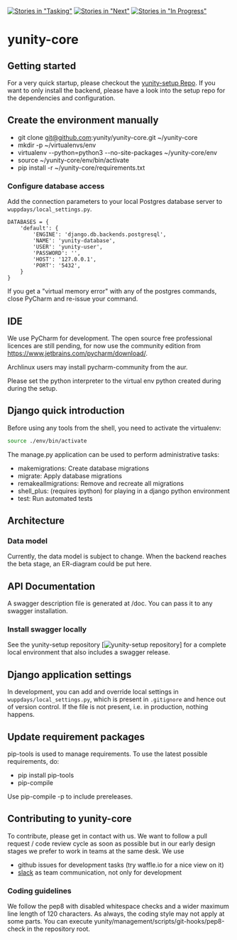 [![Stories in "Tasking"](https://badge.waffle.io/yunity/yunity.svg?label=%5Bkanban%5D%20tasking&title=Tasking)](https://waffle.io/yunity/yunity)
[![Stories in "Next"](https://badge.waffle.io/yunity/yunity.svg?label=%5Bkanban%5D%20next&title=Next)](https://waffle.io/yunity/yunity)
[![Stories in "In Progress"](https://badge.waffle.io/yunity/yunity.svg?label=%5Bkanban%5D%20in-progress&title=In%20Progress)](https://waffle.io/yunity/yunity)

# yunity-core

## Getting started
For a very quick startup, please checkout the [yunity-setup Repo](https://github.com/yunity/yunity-setup).
If you want to only install the backend, please have a look into the setup repo for the dependencies and configuration.

## Create the environment manually
- git clone git@github.com:yunity/yunity-core.git ~/yunity-core
- mkdir -p ~/virtualenvs/env
- virtualenv --python=python3 --no-site-packages ~/yunity-core/env
- source ~/yunity-core/env/bin/activate
- pip install -r ~/yunity-core/requirements.txt

### Configure database access
Add the connection parameters to your local Postgres database server to `wuppdays/local_settings.py`.

```
DATABASES = {
    'default': {
        'ENGINE': 'django.db.backends.postgresql',
        'NAME': 'yunity-database',
        'USER': 'yunity-user',
        'PASSWORD': '',
        'HOST': '127.0.0.1',
        'PORT': '5432',
    }
}
```

If you get a "virtual memory error" with any of the postgres commands, close PyCharm and re-issue your command.

## IDE
We use PyCharm for development. The open source free professional licences are still pending, for now use the community edition from https://www.jetbrains.com/pycharm/download/.

Archlinux users may install pycharm-community from the aur.

Please set the python interpreter to the virtual env python created during during the setup.

## Django quick introduction
Before using any tools from the shell, you need to activate the virtualenv:

```sh
source ./env/bin/activate
```

The manage.py application can be used to perform administrative tasks:

  - makemigrations: Create database migrations
  - migrate: Apply database migrations
  - remakeallmigrations: Remove and recreate all migrations
  - shell\_plus: (requires ipython) for playing in a django python environment
  - test: Run automated tests

## Architecture

### Data model
Currently, the data model is subject to change. When the backend reaches the beta stage, an ER-diagram could be put here.

## API Documentation
A swagger description file is generated at /doc. You can pass it to any swagger installation.

### Install swagger locally
See the yunity-setup repository [![yunity-setup repository](https://https://github.com/yunity/yunity-setup)] for a complete local environment that also includes a swagger release.

## Django application settings
In development, you can add and override local settings in
`wuppdays/local_settings.py`, which is present in `.gitignore` and hence out of
version control. If the file is not present, i.e. in production, nothing
happens.

## Update requirement packages
pip-tools is used to manage requirements. To use the latest possible requirements, do:

- pip install pip-tools
- pip-compile

Use pip-compile -p to include prereleases.

## Contributing to yunity-core
To contribute, please get in contact with us. We want to follow a pull request / code review cycle as soon as possible but in our early design stages we prefer to work in teams at the same desk.
We use

- github issues for development tasks (try waffle.io for a nice view on it)
- [slack](https://yunity.slack.com) as team communication, not only for development

### Coding guidelines
We follow the pep8 with disabled whitespace checks and a wider maximum line length of 120 characters.
As always, the coding style may not apply at some parts.
You can execute yunity/management/scripts/git-hooks/pep8-check in the repository root.
